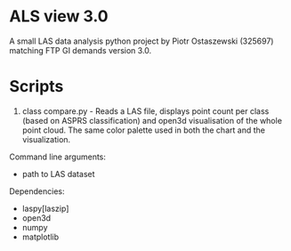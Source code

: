 # ALS view 3.0
A small LAS data analysis python project by Piotr Ostaszewski (325697) matching FTP GI demands version 3.0.

# Scripts
1. class compare.py - Reads a LAS file, displays point count per class (based on ASPRS classification) and open3d visualisation of the whole point cloud. The same color palette used in both the chart and the visualization.

Command line arguments:
- path to LAS dataset

Dependencies:
- laspy[laszip]
- open3d
- numpy
- matplotlib

